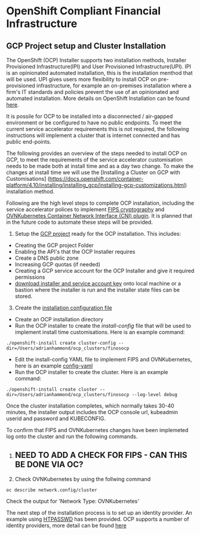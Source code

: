# OpenShift Compliant Financial Infrastructure

## GCP Project setup and Cluster Installation 

The OpenShift (OCP) Installer supports two installation methods, Installer Provisioned Infrastructure(IPI) and User Provisioned Infrastructure(UPI). IPI is an opinionated automated installation, this is the installation menthod that will be used. UPI gives users more flexibility to install OCP on pre-provisioned infrastructure, for example an on-premises installation where a firm's IT standards and policies prevent the use of an opinionated and automated installation. More details on OpenShift Installation can be found [here](https://docs.openshift.com/container-platform/4.10/installing/index.html).

It is possile for OCP to be installed into a disconnected / air-gapped environment or be configured to have no public endpoints. To meet the current service accelerator requirements this is not required, the following instructions will implement a cluster that is internet connected and has public end-points. 

The following provides an overview of the steps needed to install OCP on GCP, to meet the requirements of the service accelerator customisation needs to be made both at install time and as a day two change. To make the changes at install time we will use the [Installing a Cluster on GCP with Customisations] (https://docs.openshift.com/container-platform/4.10/installing/installing_gcp/installing-gcp-customizations.html) installation method.

Following are the high level steps to complete OCP installation, including the service accelerator polices to implement [FIPS cryptography](https://docs.openshift.com/container-platform/4.10/installing/installing-fips.html) and [OVNKubernetes Container Network Interface (CNI) plugin](https://docs.openshift.com/container-platform/4.10/networking/ovn_kubernetes_network_provider/about-ovn-kubernetes.html#about-ovn-kubernetes). It is planned that in the future code to automate these steps will be provided. 

1. Setup the [GCP project](https://docs.openshift.com/container-platform/4.10/installing/installing_gcp/installing-gcp-account.html) ready for the OCP installation. This includes:
- Creating the GCP project Folder
- Enabling the API's that the OCP Installer requires
- Create a DNS public zone
- Increasing GCP quotas (if needed)
- Creating a GCP service account for the OCP Installer and give it required permissions
- [download installer and service account key](https://docs.openshift.com/container-platform/4.10/installing/installing_gcp/installing-gcp-customizations.html) onto local machine or a bastion where the installer is run and the installer state files can be stored.   

3. Create the [installation configuration file](https://docs.openshift.com/container-platform/4.10/installing/installing_gcp/installing-gcp-customizations.html#installation-initializing_installing-gcp-customizations)
- Create an OCP installation directory
- Run the OCP installer to create the *install-config* file that will be used to implement install time customisations. Here is an example command: 

`./openshift-install create cluster-config --dir=/Users/adrianhammond/ocp_clusters/finosocp`

- Edit the install-config YAML file to implement FIPS and OVNKubernetes, here is an example [config-yaml](sample-install-config.yaml)
- Run the OCP installer to create the cluster. Here is an example command:

`./openshift-install create cluster --dir=/Users/adrianhammond/ocp_clusters/finosocp --log-level debug`

Once the cluster installation completes, which normally takes 30-40 minutes, the installer output includes the OCP console url, kubeadmin userid and password and KUBECONFIG.

To confirm that FIPS and OVNKubernetes changes have been implemeted log onto the cluster and run the following commands.

1. ## NEED TO ADD A CHECK FOR FIPS - CAN THIS BE DONE VIA OC?
2. Check OVNKubernetes by using the follwing command 

`oc describe network.config/cluster` 

Check the output for 'Network Type:  OVNKubernetes'


The next step of the installation process is to set up an identity provider. An example using [HTPASSWD](htpassed-identity-provider) has been provided. OCP supports a number of identity providers, more detail can be found [here](https://docs.openshift.com/container-platform/4.10/authentication/understanding-identity-provider.html)